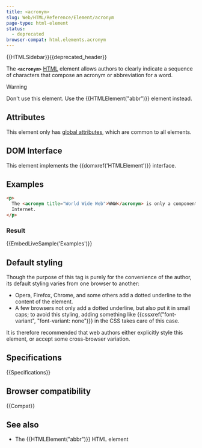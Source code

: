 ```yaml
---
title: <acronym>
slug: Web/HTML/Reference/Element/acronym
page-type: html-element
status:
  - deprecated
browser-compat: html.elements.acronym
---
```


{{HTMLSidebar}}{{deprecated_header}}

The **`<acronym>`** [HTML](/en-US/docs/Web/HTML) element allows authors to clearly indicate a sequence of characters that compose an acronym or abbreviation for a word.

> [!WARNING]
> Don't use this element. Use the {{HTMLElement("abbr")}} element instead.

## Attributes

This element only has [global attributes](/en-US/docs/Web/HTML/Global_attributes), which are common to all elements.

## DOM Interface

This element implements the {{domxref('HTMLElement')}} interface.

## Examples

```html
<p>
  The <acronym title="World Wide Web">WWW</acronym> is only a component of the
  Internet.
</p>
```

### Result

{{EmbedLiveSample('Examples')}}

## Default styling

Though the purpose of this tag is purely for the convenience of the author, its default styling varies from one browser to another:

- Opera, Firefox, Chrome, and some others add a dotted underline to the content of the element.
- A few browsers not only add a dotted underline, but also put it in small caps; to avoid this styling, adding something like {{cssxref("font-variant", "font-variant: none")}} in the CSS takes care of this case.

It is therefore recommended that web authors either explicitly style this element, or accept some cross-browser variation.

<!-- ## Technical summary -->

## Specifications

{{Specifications}}

## Browser compatibility

{{Compat}}

## See also

- The {{HTMLElement("abbr")}} HTML element
